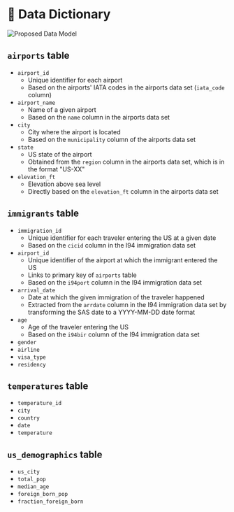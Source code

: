 # :closed_book: Data Dictionary
![Proposed Data Model](https://user-images.githubusercontent.com/54779918/118850893-82f98b80-b8d1-11eb-8a4c-2ef5b21f7683.png)

## `airports` table
* `airport_id`
  - Unique identifier for each airport
  - Based on the airports' IATA codes in the airports data set (`iata_code` column)
* `airport_name`
  - Name of a given airport
  - Based on the `name` column in the airports data set
* `city`
  - City where the airport is located
  - Based on the `municipality` column of the airports data set
* `state`
  - US state of the airport
  - Obtained from the `region` column in the airports data set, which is in the format "US-XX"
* `elevation_ft`
  - Elevation above sea level
  - Directly based on the `elevation_ft` column in the airports data set

## `immigrants` table
* `immigration_id`
  - Unique identifier for each traveler entering the US at a given date
  - Based on the `cicid` column in the I94 immigration data set
* `airport_id`
  - Unique identifier of the airport at which the immigrant entered the US
  - Links to primary key of `airports` table
  - Based on the `i94port` column in the I94 immigration data set
* `arrival_date`
  - Date at which the given immigration of the traveler happened
  - Extracted from the `arrdate` column in the I94 immigration data set by transforming the SAS date to a YYYY-MM-DD date format
* `age`
  - Age of the traveler entering the US
  - Based on the `i94bir` column of the I94 immigration data set
* `gender`
* `airline`
* `visa_type`
* `residency`

## `temperatures` table
* `temperature_id`
* `city`
* `country`
* `date`
* `temperature`

## `us_demographics` table
* `us_city`
* `total_pop`
* `median_age`
* `foreign_born_pop`
* `fraction_foreign_born`
